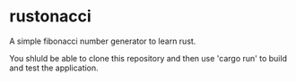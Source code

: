 # rustonacci
A simple fibonacci number generator to learn rust. 

You shluld be able to clone this repository and then use 'cargo run' to build and test the application. 
